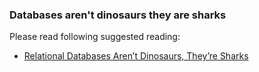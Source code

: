 ### Databases aren't dinosaurs they are sharks

Please read following suggested reading:

- [Relational Databases Aren’t Dinosaurs, They’re Sharks](https://www.simplethread.com/relational-databases-arent-dinosaurs-theyre-sharks/)


